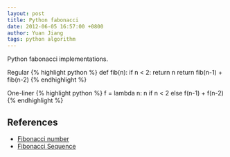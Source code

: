 ```yaml
---
layout: post
title: Python fabonacci
date: 2012-06-05 16:57:00 +0800
author: Yuan Jiang
tags: python algorithm
---
```


Python fabonacci implementations.

Regular
{% highlight python %}
def fib(n):
    if n < 2:
        return n
    return fib(n-1) + fib(n-2)
{% endhighlight %}

One-liner
{% highlight python %}
f = lambda n: n if n < 2 else f(n-1) + f(n-2)
{% endhighlight %}

## References
- [Fibonacci number](https://en.wikipedia.org/wiki/Fibonacci_number)
- [Fibonacci Sequence](https://www.mathsisfun.com/numbers/fibonacci-sequence.html)
